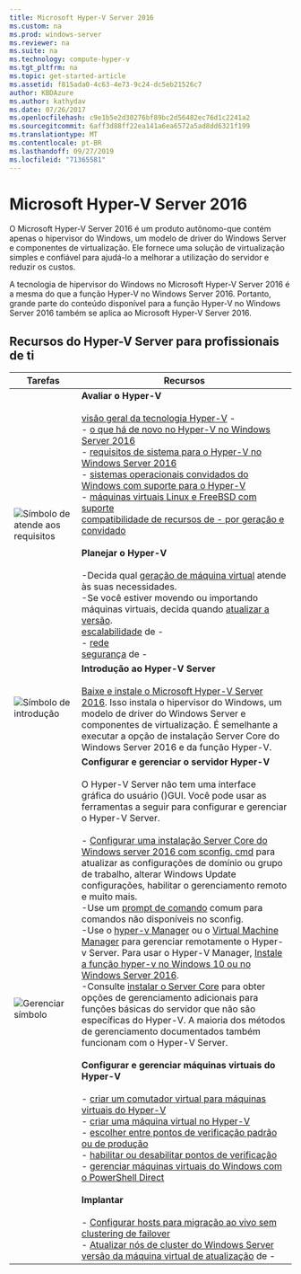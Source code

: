 ```yaml
---
title: Microsoft Hyper-V Server 2016
ms.custom: na
ms.prod: windows-server
ms.reviewer: na
ms.suite: na
ms.technology: compute-hyper-v
ms.tgt_pltfrm: na
ms.topic: get-started-article
ms.assetid: f815ada0-4c63-4e73-9c24-dc5eb21526c7
author: KBDAzure
ms.author: kathydav
ms.date: 07/26/2017
ms.openlocfilehash: c9e1b5e2d30276bf89bc2d56482ec76d1c2241a2
ms.sourcegitcommit: 6aff3d88ff22ea141a6ea6572a5ad8dd6321f199
ms.translationtype: MT
ms.contentlocale: pt-BR
ms.lasthandoff: 09/27/2019
ms.locfileid: "71365581"
---
```

# <a name="microsoft-hyper-v-server-2016"></a>Microsoft Hyper-V Server 2016

O Microsoft Hyper-V Server 2016 é um produto autônomo\-que contém apenas o hipervisor do Windows, um modelo de driver do Windows Server e componentes de virtualização. Ele fornece uma solução de virtualização simples e confiável para ajudá-lo a melhorar a utilização do servidor e reduzir os custos.

A tecnologia de hipervisor do Windows no Microsoft Hyper-V Server 2016 é a mesma do que a função Hyper\-V no Windows Server 2016. Portanto, grande parte do conteúdo disponível para a função Hyper\-V no Windows Server 2016 também se aplica ao Microsoft Hyper-V Server 2016.

## <a name="hyper-v-server-resources-for-it-pros"></a>Recursos do Hyper\-V Server para profissionais de ti

|Tarefas|Recursos|
|-|-|
|![Símbolo de atende aos requisitos](media/All_Symbols_MeetsRequirements.png)|**Avaliar o Hyper-V**<br /><br />[visão geral da tecnologia Hyper-V](hyper-v-technology-overview.md) -   <br />- [o que há de novo no Hyper-V no Windows Server 2016](what-s-new-in-hyper-v-on-windows.md)<br />-   [requisitos de sistema para o Hyper-V no Windows Server 2016](system-requirements-for-hyper-v-on-windows.md)<br />-   [sistemas operacionais convidados do Windows com suporte para o Hyper-V](supported-windows-guest-operating-systems-for-hyper-v-on-windows.md)<br />-   [máquinas virtuais Linux e FreeBSD com suporte](supported-linux-and-freebsd-virtual-machines-for-hyper-v-on-windows.md)<br />[compatibilidade de recursos de -   por geração e convidado](hyper-v-feature-compatibility-by-generation-and-guest.md)<br /><br />**Planejar o Hyper-V**<br /><br />-Decida qual [geração de máquina virtual](plan/should-i-create-a-generation-1-or-2-virtual-machine-in-hyper-v.md) atende às suas necessidades. <br/>-Se você estiver movendo ou importando máquinas virtuais, decida quando [atualizar a versão](deploy/upgrade-virtual-machine-version-in-hyper-v-on-windows-or-windows-server.md). <br />[escalabilidade](plan/plan-hyper-v-scalability-in-windows-server.md) de -  <br />- [rede](plan/plan-hyper-v-networking-in-windows-server.md) <br />[segurança](plan/plan-hyper-v-security-in-windows-server.md) de - |
|![Símbolo de introdução](media/All_Symbols_GetStarted.png)|**Introdução ao Hyper-V Server**<br /><br />[Baixe e instale o Microsoft Hyper\-V Server 2016](https://www.microsoft.com/evalcenter/evaluate-hyper-v-server-2016). Isso instala o hipervisor do Windows, um modelo de driver do Windows Server e componentes de virtualização. É semelhante a executar a opção de instalação Server Core do Windows Server 2016 e da função Hyper\-V.|
|![Gerenciar símbolo](media/All_Symbols_Administrator.png)|**Configurar e gerenciar o servidor Hyper-V**<br /><br />O Hyper\-V Server não tem uma interface gráfica do usuário \(\)GUI. Você pode usar as ferramentas a seguir para configurar e gerenciar o Hyper\-V Server.<br /><br />-   [Configurar uma instalação Server Core do Windows server 2016 com sconfig. cmd](../../get-started/sconfig-on-ws2016.md) para atualizar as configurações de domínio ou grupo de trabalho, alterar Windows Update configurações, habilitar o gerenciamento remoto e muito mais.<br />-Use um [prompt de comando](../../administration/windows-commands/windows-commands.md) comum para comandos não disponíveis no sconfig.<br />-Use o [hyper\-v Manager](https://msdn.microsoft.com/virtualization/hyperv_on_windows/user_guide/remote_host_management) ou o [Virtual Machine Manager](https://docs.microsoft.com/system-center/vmm) para gerenciar remotamente o Hyper\-v Server. Para usar o Hyper\-V Manager, [Instale a função hyper\-v no Windows 10 ou no](https://docs.microsoft.com/virtualization/hyper-v-on-windows/quick-start/enable-hyper-v) [Windows Server 2016](get-started/install-the-hyper-v-role-on-windows-server.md).<br />-Consulte [instalar o Server Core](../../get-started/getting-started-with-server-core.md) para obter opções de gerenciamento adicionais para funções básicas do servidor que não são específicas do Hyper\-V. A maioria dos métodos de gerenciamento documentados também funcionam com o Hyper\-V Server.<br /><br />**Configurar e gerenciar máquinas virtuais do Hyper\-V**<br /><br />-   [criar um comutador virtual para máquinas virtuais do Hyper-V](get-started/create-a-virtual-switch-for-hyper-v-virtual-machines.md)<br />-   [criar uma máquina virtual no Hyper-V](get-started/create-a-virtual-machine-in-hyper-v.md)<br />-   [escolher entre pontos de verificação padrão ou de produção](manage/choose-between-standard-or-production-checkpoints-in-hyper-v.md)<br />-   [habilitar ou desabilitar pontos de verificação](manage/enable-or-disable-checkpoints-in-hyper-v.md)<br />-   [gerenciar máquinas virtuais do Windows com o PowerShell Direct](manage/manage-windows-virtual-machines-with-powershell-direct.md) <br /><br />**Implantar**<br /><br />-   [Configurar hosts para migração ao vivo sem clustering de failover](deploy/set-up-hosts-for-live-migration-without-failover-clustering.md)<br />- [Atualizar nós de cluster do Windows Server](../../failover-clustering/cluster-operating-system-rolling-upgrade.md)<br />[versão da máquina virtual de atualização](deploy/upgrade-virtual-machine-version-in-hyper-v-on-windows-or-windows-server.md) de - <br />|
